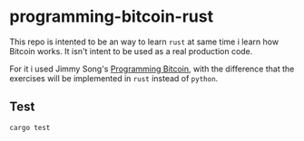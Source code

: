 # programming-bitcoin-rust

This repo is intented to be an way to learn `rust` at same time i learn how Bitcoin works.
It isn't intent to be used as a real production code.

For it i used Jimmy Song's [Programming Bitcoin](https://github.com/jimmysong/programmingbitcoin),
with the difference that the exercises will be implemented in `rust` instead of `python`.

## Test

```bash
cargo test
```


